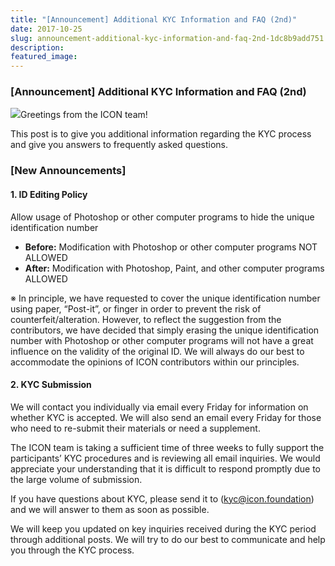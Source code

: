 ```yaml
---
title: "[Announcement] Additional KYC Information and FAQ (2nd)"
date: 2017-10-25
slug: announcement-additional-kyc-information-and-faq-2nd-1dc8b9add751
description:
featured_image:
---
```


### **[Announcement] Additional KYC Information and FAQ (2nd)**

![](https://cdn-images-1.medium.com/max/800/1*B2WG4o5FjFlU4uUFfzkglA.jpeg)Greetings from the ICON team!

This post is to give you additional information regarding the KYC process and give you answers to frequently asked questions.

### **[New Announcements]**

#### **1. ID Editing Policy**

Allow usage of Photoshop or other computer programs to hide the unique identification number

* **Before:** Modification with Photoshop or other computer programs NOT ALLOWED
* **After:** Modification with Photoshop, Paint, and other computer programs ALLOWED

※ In principle, we have requested to cover the unique identification number using paper, “Post-it”, or finger in order to prevent the risk of counterfeit/alteration. However, to reflect the suggestion from the contributors, we have decided that simply erasing the unique identification number with Photoshop or other computer programs will not have a great influence on the validity of the original ID. We will always do our best to accommodate the opinions of ICON contributors within our principles.

#### **2. KYC Submission**

We will contact you individually via email every Friday for information on whether KYC is accepted. We will also send an email every Friday for those who need to re-submit their materials or need a supplement.

The ICON team is taking a sufficient time of three weeks to fully support the participants’ KYC procedures and is reviewing all email inquiries. We would appreciate your understanding that it is difficult to respond promptly due to the large volume of submission.

If you have questions about KYC, please send it to (kyc@icon.foundation) and we will answer to them as soon as possible.

We will keep you updated on key inquiries received during the KYC period through additional posts. We will try to do our best to communicate and help you through the KYC process.

